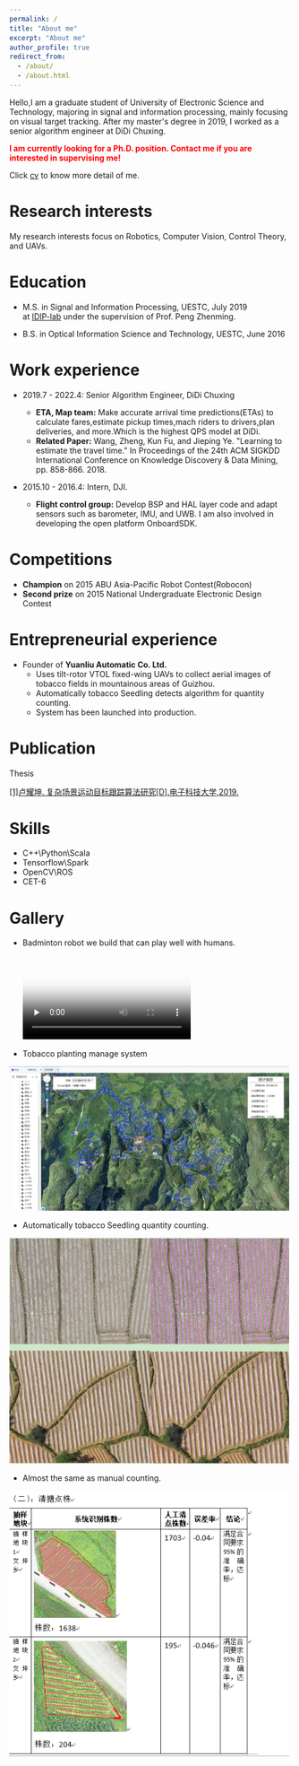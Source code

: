 ```yaml
---
permalink: /
title: "About me"
excerpt: "About me"
author_profile: true
redirect_from: 
  - /about/
  - /about.html
---
```

  Hello,I am a graduate student of University of Electronic Science and Technology, majoring in signal and information processing, mainly focusing on visual target tracking. After my master's degree in 2019, I worked as a senior algorithm engineer at DiDi Chuxing.  
 
  **<font color=red>I am currently looking for a Ph.D. position. Contact me if you are interested in supervising me!</font><br />**

  Click [cv](/cv) to know more detail of me.


Research interests
======
My research interests focus on Robotics, Computer Vision, Control Theory, and UAVs.


Education
======
* M.S. in Signal and Information Processing, UESTC, July 2019  
at [IDIP-lab](https://idiplab.uestc.cn/) under the supervision of Prof. Peng Zhenming.

* B.S. in Optical Information Science and Technology, UESTC, June 2016

Work experience
======
*  2019.7 - 2022.4: Senior Algorithm Engineer, DiDi Chuxing  
   * **ETA, Map team:** Make accurate arrival time predictions(ETAs) to calculate fares,estimate pickup times,mach riders to drivers,plan deliveries, and more.Which is the highest QPS model at DiDi.
   * **Related Paper:** Wang, Zheng, Kun Fu, and Jieping Ye. "Learning to estimate the travel time." In Proceedings of the 24th ACM SIGKDD International Conference on Knowledge Discovery & Data Mining, pp. 858-866. 2018.

* 2015.10 - 2016.4: Intern, DJI.
  *  **Flight control group:** Develop BSP and HAL layer code and adapt sensors such as barometer, IMU, and UWB. I am also involved in developing the open platform OnboardSDK.

Competitions 
======
* **Champion** on 2015 ABU Asia-Pacific Robot Contest(Robocon)  
* **Second prize** on 2015 National Undergraduate Electronic Design Contest





Entrepreneurial experience
======
* Founder of **Yuanliu Automatic Co. Ltd.**  
  * Uses tilt-rotor VTOL fixed-wing UAVs to collect aerial images of tobacco fields in mountainous areas of Guizhou.
  * Automatically tobacco Seedling detects algorithm for quantity counting. 
  * System has been launched into production.

Publication
======
Thesis

[[1]卢耀坤. 复杂场景运动目标跟踪算法研究[D].电子科技大学,2019.](files/thesis-tracking.pdf)


Skills
======
* C++\Python\Scala
* Tensorflow\Spark
* OpenCV\ROS
*	CET-6


Gallery
======

* Badminton robot we build that can play well with humans.  

  <video id="video" controls="" preload="none" poster="files/badminton-robot_Moment.jpg">
        <source id="mp4" src="files/badminton-robot.mp4" type="video/mp4" width="800">
  </videos>

* Tobacco planting manage system  
<img src="files/tobacco2.png" alt="drawing" width="500"/>

* Automatically tobacco Seedling quantity counting.  
<img src="files/tobacco_detect.png" alt="drawing" width="500"/>

* Almost the same as manual counting.  
<img src="files/tobacco_count.png" alt="drawing" width="500"/>

